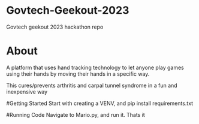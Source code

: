 # Govtech-Geekout-2023
Govtech geekout 2023 hackathon repo

# About
A platform that uses hand tracking technology to let anyone play games using their hands by moving their hands in a specific way.

This cures/prevents arthritis and carpal tunnel syndrome in a fun and inexpensive way


#Getting Started
Start with creating a VENV, and pip install requirements.txt

#Running Code
Navigate to Mario.py, and run it. Thats it
